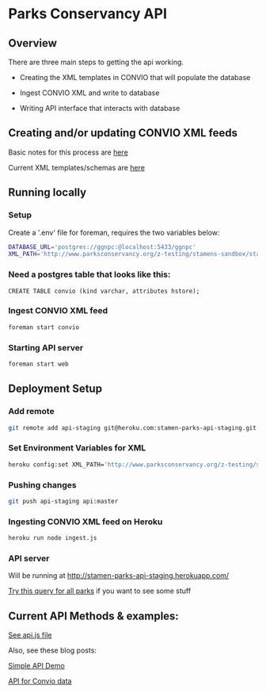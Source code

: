 # Parks Conservancy API


## Overview

There are three main steps to getting the api working.

* Creating the XML templates in CONVIO that will populate the database

* Ingest CONVIO XML and write to database

* Writing API interface that interacts with database


## Creating and/or updating CONVIO XML feeds

Basic notes for this process are [here](https://github.com/stamen/parks-conservancy/blob/master/Notes/Creating_XML_feed.txt)

Current XML templates/schemas are [here](https://github.com/stamen/parks-conservancy/blob/master/Notes/Templates.txt)


## Running locally

### Setup

Create a '.env' file for foreman, requires the two variables below:

```bash
DATABASE_URL='postgres://ggnpc:@localhost:5433/ggnpc'
XML_PATH='http://www.parksconservancy.org/z-testing/stamens-sandbox/stamen-xml-feed.xml'
```

### Need a postgres table that looks like this:

```
CREATE TABLE convio (kind varchar, attributes hstore);
```

### Ingest CONVIO XML feed

```bash
foreman start convio
```

### Starting API server

```bash
foreman start web
```


## Deployment Setup

### Add remote

```bash
git remote add api-staging git@heroku.com:stamen-parks-api-staging.git
```

### Set Environment Variables for XML

```bash
heroku config:set XML_PATH='http://www.parksconservancy.org/z-testing/stamens-sandbox/stamen-xml-feed.xml' --app stamen-parks-api-staging
```

### Pushing changes

```bash
git push api-staging api:master
```

### Ingesting CONVIO XML feed on Heroku

```bash
heroku run node ingest.js
```

### API server

Will be running at http://stamen-parks-api-staging.herokuapp.com/

[Try this query for all parks](http://stamen-parks-api-staging.herokuapp.com/kind/park) if you want to see some stuff


## Current API Methods & examples:

[See api.js file](https://github.com/stamen/parks-conservancy/blob/api/api.js)

Also, see these blog posts:

[Simple API Demo](http://studio.stamen.com/parks_conservancy/blog/?p=645)

[API for Convio data](http://studio.stamen.com/parks_conservancy/blog/?p=631)

